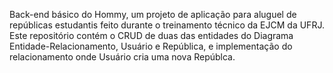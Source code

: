 Back-end básico do Hommy, um projeto de aplicação para aluguel de repúblicas estudantis feito durante o treinamento técnico da EJCM da UFRJ. Este repositório contém o CRUD de duas das entidades do Diagrama Entidade-Relacionamento, Usuário e República, e implementação do relacionamento onde Usuário cria uma nova Repúblca.
